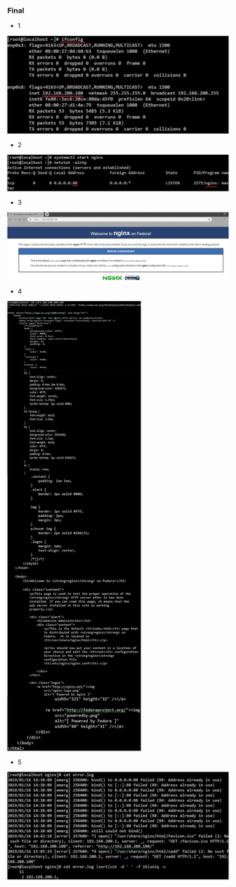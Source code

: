 ### Final

* 1

![1](1.jpg)

* 2

![2](2.jpg)

* 3

![3](3.jpg)

* 4

![4](4.jpg)

* 5

![5](5.jpg)

